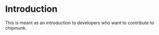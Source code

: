 # Introduction

This is meant as an introduction to developers who want to contribute to chipmunk.

